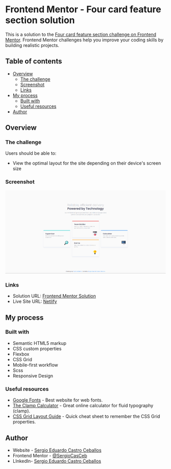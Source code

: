 # Frontend Mentor - Four card feature section solution

This is a solution to the [Four card feature section challenge on Frontend Mentor](https://www.frontendmentor.io/challenges/four-card-feature-section-weK1eFYK). Frontend Mentor challenges help you improve your coding skills by building realistic projects.

## Table of contents

- [Overview](#overview)
  - [The challenge](#the-challenge)
  - [Screenshot](#screenshot)
  - [Links](#links)
- [My process](#my-process)
  - [Built with](#built-with)
  - [Useful resources](#useful-resources)
- [Author](#author)

## Overview

### The challenge

Users should be able to:

- View the optimal layout for the site depending on their device's screen size

### Screenshot

![Solution screenshot](./solution-screenshot.png)

### Links

- Solution URL: [Frontend Mentor Solution](https://your-solution-url.com)
- Live Site URL: [Netlify](https://your-live-site-url.com)

## My process

### Built with

- Semantic HTML5 markup
- CSS custom properties
- Flexbox
- CSS Grid
- Mobile-first workflow
- Scss
- Responsive Design

### Useful resources

- [Google Fonts](https://fonts.google.com/) - Best website for web fonts.
- [The Clamp Calculator](https://royalfig.github.io/fluid-typography-calculator/) - Great online calculator for fluid typography (clamp).
- [CSS Grid Layout Guide](https://css-tricks.com/snippets/css/complete-guide-grid/) - Quick cheat sheet to remember the CSS Grid properties.

## Author

- Website - [Sergio Eduardo Castro Ceballos](https://sergiocas.com/)
- Frontend Mentor - [@SergioCasCeb](https://www.frontendmentor.io/profile/SergioCasCeb)
- LInkedIn- [Sergio Eduardo Castro Ceballos](www.linkedin.com/in/sergio-eduardo-castro-ceballos)
